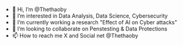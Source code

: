 - 👋 Hi, I’m @Thethaoby
- 👀 I’m interested in Data Analysis, Data Science, Cybersecurity 
- 🌱 I’m currently working a research "Effect of AI on Cyber attacks"
- 💞️ I’m looking to collaborate on Penstesting & Data Protections
- 📫 How to reach me X and Social net @Thethaoby

<!---
Thethaoby/Thethaoby is a ✨ special ✨ repository because its `README.md` (this file) appears on your GitHub profile.
You can click the Preview link to take a look at your changes.
--->
